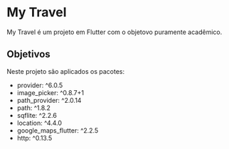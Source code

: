 # My Travel

My Travel é um projeto em Flutter com o objetovo puramente acadêmico.


## Objetivos

Neste projeto são aplicados os pacotes:

 - provider: ^6.0.5
 - image_picker: ^0.8.7+1
 - path_provider: ^2.0.14
 - path: ^1.8.2
 - sqflite: ^2.2.6
 - location: ^4.4.0
 - google_maps_flutter: ^2.2.5
 - http: ^0.13.5
